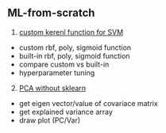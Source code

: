 ## ML-from-scratch

1. [custom kerenl function for SVM ](https://github.com/Juyeonnn/ML-from-scratch/blob/main/PCA.ipynb,"깃허브")
  - custom rbf, poly, sigmoid function
  - built-in rbf, poly, sigmoid function
  - compare custom vs built-in
  - hyperparameter tuning

2. [PCA without sklearn ](https://github.com/Juyeonnn/ML-from-scratch/blob/main/custom_kernel_function.ipynb,"깃허브")
  - get eigen vector/value of covariace matrix 
  - get explained variance array
  - draw plot (PC/Var)

